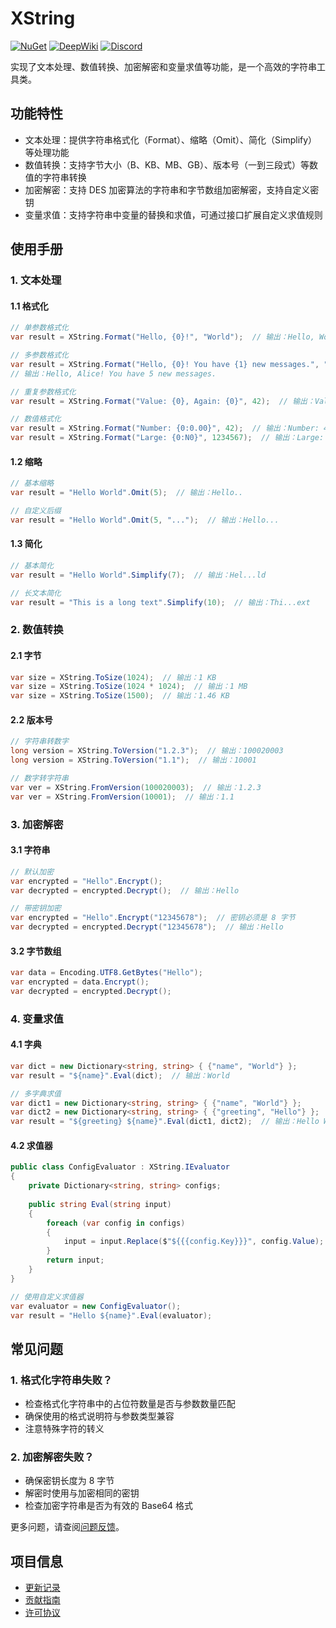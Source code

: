 # XString

[![NuGet](https://img.shields.io/nuget/v/EFramework.DotNet.Utility.svg?label=NuGet)](https://www.nuget.org/packages/EFramework.DotNet.Utility)
[![DeepWiki](https://img.shields.io/badge/DeepWiki-Explore-blue)](https://deepwiki.com/eframework-io/DotNet.Utility)
[![Discord](https://img.shields.io/discord/1422114598835851286?label=Discord&logo=discord)](https://discord.gg/XMPx2wXSz3)

实现了文本处理、数值转换、加密解密和变量求值等功能，是一个高效的字符串工具类。

## 功能特性

- 文本处理：提供字符串格式化（Format）、缩略（Omit）、简化（Simplify）等处理功能
- 数值转换：支持字节大小（B、KB、MB、GB）、版本号（一到三段式）等数值的字符串转换
- 加密解密：支持 DES 加密算法的字符串和字节数组加密解密，支持自定义密钥
- 变量求值：支持字符串中变量的替换和求值，可通过接口扩展自定义求值规则

## 使用手册

### 1. 文本处理

#### 1.1 格式化
```csharp
// 单参数格式化
var result = XString.Format("Hello, {0}!", "World");  // 输出：Hello, World!

// 多参数格式化
var result = XString.Format("Hello, {0}! You have {1} new messages.", "Alice", 5);
// 输出：Hello, Alice! You have 5 new messages.

// 重复参数格式化
var result = XString.Format("Value: {0}, Again: {0}", 42);  // 输出：Value: 42, Again: 42

// 数值格式化
var result = XString.Format("Number: {0:0.00}", 42);  // 输出：Number: 42.00
var result = XString.Format("Large: {0:N0}", 1234567);  // 输出：Large: 1,234,567
```

#### 1.2 缩略
```csharp
// 基本缩略
var result = "Hello World".Omit(5);  // 输出：Hello..

// 自定义后缀
var result = "Hello World".Omit(5, "...");  // 输出：Hello...
```

#### 1.3 简化
```csharp
// 基本简化
var result = "Hello World".Simplify(7);  // 输出：Hel...ld

// 长文本简化
var result = "This is a long text".Simplify(10);  // 输出：Thi...ext
```

### 2. 数值转换

#### 2.1 字节
```csharp
var size = XString.ToSize(1024);  // 输出：1 KB
var size = XString.ToSize(1024 * 1024);  // 输出：1 MB
var size = XString.ToSize(1500);  // 输出：1.46 KB
```

#### 2.2 版本号
```csharp
// 字符串转数字
long version = XString.ToVersion("1.2.3");  // 输出：100020003
long version = XString.ToVersion("1.1");  // 输出：10001

// 数字转字符串
var ver = XString.FromVersion(100020003);  // 输出：1.2.3
var ver = XString.FromVersion(10001);  // 输出：1.1
```

### 3. 加密解密

#### 3.1 字符串
```csharp
// 默认加密
var encrypted = "Hello".Encrypt();
var decrypted = encrypted.Decrypt();  // 输出：Hello

// 带密钥加密
var encrypted = "Hello".Encrypt("12345678");  // 密钥必须是 8 字节
var decrypted = encrypted.Decrypt("12345678");  // 输出：Hello
```

#### 3.2 字节数组
```csharp
var data = Encoding.UTF8.GetBytes("Hello");
var encrypted = data.Encrypt();
var decrypted = encrypted.Decrypt();
```

### 4. 变量求值

#### 4.1 字典
```csharp
var dict = new Dictionary<string, string> { {"name", "World"} };
var result = "${name}".Eval(dict);  // 输出：World

// 多字典求值
var dict1 = new Dictionary<string, string> { {"name", "World"} };
var dict2 = new Dictionary<string, string> { {"greeting", "Hello"} };
var result = "${greeting} ${name}".Eval(dict1, dict2);  // 输出：Hello World
```

#### 4.2 求值器
```csharp
public class ConfigEvaluator : XString.IEvaluator 
{
    private Dictionary<string, string> configs;
    
    public string Eval(string input)
    {
        foreach (var config in configs)
        {
            input = input.Replace($"${{{config.Key}}}", config.Value);
        }
        return input;
    }
}

// 使用自定义求值器
var evaluator = new ConfigEvaluator();
var result = "Hello ${name}".Eval(evaluator);
```

## 常见问题

### 1. 格式化字符串失败？
- 检查格式化字符串中的占位符数量是否与参数数量匹配
- 确保使用的格式说明符与参数类型兼容
- 注意特殊字符的转义

### 2. 加密解密失败？
- 确保密钥长度为 8 字节
- 解密时使用与加密相同的密钥
- 检查加密字符串是否为有效的 Base64 格式

更多问题，请查阅[问题反馈](../CONTRIBUTING.md#问题反馈)。

## 项目信息

- [更新记录](../CHANGELOG.md)
- [贡献指南](../CONTRIBUTING.md)
- [许可协议](../LICENSE)
